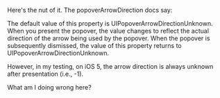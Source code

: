 Here's the nut of it. The popoverArrowDirection docs say:

The default value of this property is UIPopoverArrowDirectionUnknown. 
When you present the popover, the value changes to reflect the actual 
direction of the arrow being used by the popover. When the popover is 
subsequently dismissed, the value of this property returns to 
UIPopoverArrowDirectionUnknown.

However, in my testing, on iOS 5, the arrow direction is always unknown
after presentation (i.e., -1).

What am I doing wrong here? 